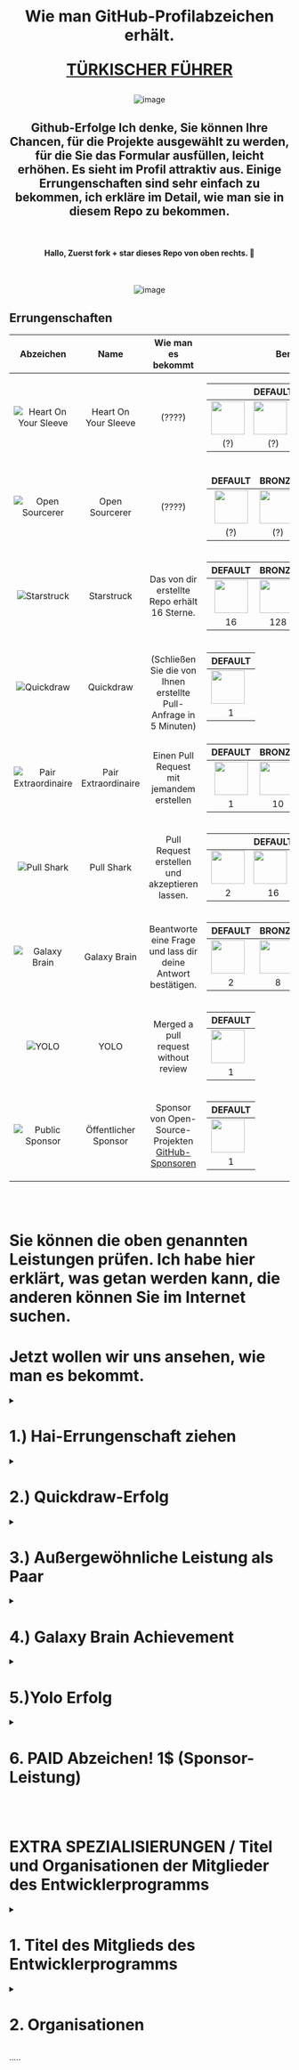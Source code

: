 <h1 align="center">Wie man GitHub-Profilabzeichen erhält.
  
   [TÜRKISCHER FÜHRER](https://github.com/enzifiri/GitHub-Achievements-TR/blob/main/READMETURKISH.md)
   
 </h1>

<div align="center">
  
![image](https://user-images.githubusercontent.com/76253089/207732664-ad09ce9a-d336-4078-83e2-937c8b644ebe.png)


  


## Github-Erfolge Ich denke, Sie können Ihre Chancen, für die Projekte ausgewählt zu werden, für die Sie das Formular ausfüllen, leicht erhöhen. Es sieht im Profil attraktiv aus. Einige Errungenschaften sind sehr einfach zu bekommen, ich erkläre im Detail, wie man sie in diesem Repo zu bekommen.

<br>

#### Hallo, Zuerst fork + star dieses Repo von oben rechts. 🥇
<br>

![image](https://user-images.githubusercontent.com/76253089/206909805-28666435-4b75-4ca0-b44b-83241bcd33dc.png) <br>

</div>

## Errungenschaften

| Abzeichen | Name | Wie man es bekommt | Benötigte Menge |
| :-: | :-: | :-: | :-: |
| ![Heart On Your Sleeve](https://github.githubassets.com/images/modules/profile/achievements/heart-on-your-sleeve-default.png) | Heart On Your Sleeve | (????) | <table> <thead> <tr> <th> <th>DEFAULT</th> <th>BRONZE</th> <th>SILBER</th> <th>GOLD</th> </tr> </thead> <tbody> <tr> <tr> <td align="center"><img src="https://github.githubassets.com/images/modules/profile/achievements/heart-on-your-sleeve-default.png" width="60px"></td> <td><img src="https://github.githubassets.com/images/modules/profile/achievements/heart-on-your-sleeve-bronze.png" width="60px" align="center"></td> <td><img src="https://github.githubassets.com/images/modules/profile/achievements/heart-on-your-sleeve-silver.png" width="60px"></td> <td><img src="https://github.githubassets.com/images/modules/profile/erfolge/herz-am-ärmel-gold.png" width="60px"></td> </tr> <tr> <td align="center">(?)</td> <td align="center">(?)</td> <td align="center">(?)</td> <td align="center">(?)</td> <td align="center">(?)</td> </tr> </tbody> </table> |
| ![Open Sourcerer](https://github.githubassets.com/images/modules/profile/achievements/open-sourcerer-default.png) | Open Sourcerer | (????) | <table> <thead> <tr> <tr> <th>DEFAULT</th> <th>BRONZE</th> <th>SILBER</th> <th>GOLD</th> </tr> </thead> <tbody> <tr> <tr> <td align="center"><img src="https://github.githubassets.com/images/modules/profile/achievements/open-sourcerer-default.png" width="60px"></td> <td><img src="https://github.githubassets.com/images/modules/profile/achievements/open-sourcerer-bronze.png" width="60px" align="center"></td> <td><img src="https://github.githubassets.com/images/modules/profile/achievements/open-sourcerer-silver.png" width="60px"></td> <td><img src="https://github.githubassets.com/images/modules/profile/achievements/open-sourcerer-gold.png" width="60px"></td> </tr> <tr> <td align="center">(?)</td> <td align="center">(?)</td> <td align="center">(?)</td> <td align="center">(?)</td> <td align="center">(?)</td> </tr> </tbody> </table> |
| ![Starstruck](https://github.githubassets.com/images/modules/profile/achievements/starstruck-default.png) | Starstruck | Das von dir erstellte Repo erhält 16 Sterne. | <table> <thead> <thead> <tr> <th>DEFAULT</th> <th>BRONZE</th> <th>SILBER</th> <th>GOLD</th> </tr> </thead> <tbody> <tr> <tbody> <tr> <td align="center"><img src="https://github.githubassets.com/images/modules/profile/achievements/starstruck-default.png" width="60px"></td> <td><img src="https://github.githubassets.com/images/modules/profile/achievements/starstruck-bronze.png" width="60px" align="center"></td> <td><img src="https://github.githubassets.com/images/modules/profile/achievements/starstruck-silver.png" width="60px"></td> <td><img src="https://github.githubassets.com/images/modules/profile/achievements/starstruck-gold.png" width="60px"></td> </tr> <tr> <td align="center">16</td> <td align="center">128</td> <td align="center">512</td> <td align="center">4096</td> </tr> </tbody> </table> |
| ![Quickdraw](https://github.githubassets.com/images/modules/profile/achievements/quickdraw-default.png) | Quickdraw | <br>(Schließen Sie die von Ihnen erstellte Pull-Anfrage in 5 Minuten) | <table> <thead> <thead> <tr> <th>DEFAULT</th> </tr> </thead> <tbody> <tr> <td><img src="https://github.githubassets.com/images/modules/profile/achievements/quickdraw-default.png" width="60px"></td> </tr> <tr> <td align="center">1</td> </tr> </tbody> </table> |
| ![Pair Extraordinaire](https://github.githubassets.com/images/modules/profile/achievements/pair-extraordinaire-default.png) | Pair Extraordinaire | Einen Pull Request mit jemandem erstellen | <table> <thead> <thead> <tr> <th>DEFAULT</th> <th>BRONZE</th> <th>SILBER</th> <th>GOLD</th> </tr> </thead> <tbody> <tr> <td align="center"><img src="https://github.githubassets.com/images/modules/profile/achievements/pair-extraordinaire-default.png" width="60px"></td> <td><img src="https://github.githubassets.com/images/modules/profile/achievements/pair-extraordinaire-bronze.png" width="60px" align="center"></td> <td><img src="https://github.githubassets.com/images/modules/profile/achievements/pair-extraordinaire-silver.png" width="60px"></td> <td><img src="https://github.githubassets.com/images/modules/profile/achievements/pair-extraordinaire-gold.png" width="60px"></td> </tr> <tr> <td align="center">1</td> <td align="center">10</td> <td align="center">24</td> <td align="center">48</td> </tr> </tbody> </table> |
| ![Pull Shark](https://github.githubassets.com/images/modules/profile/achievements/pull-shark-default.png) | Pull Shark | Pull Request erstellen und akzeptieren lassen. | <table> <thead> <tr> <th> <th>DEFAULT</th> <th>BRONZE</th> <th>SILBER</th> <th>GOLD</th> </tr> </thead> <tbody> <tr> <tr> <td align="center"><img src="https://github.githubassets.com/images/modules/profile/achievements/pull-shark-default.png" width="60px"></td> <td><img src="https://github.githubassets.com/images/modules/profile/achievements/pull-shark-bronze.png" width="60px" align="center"></td> <td><img src="https://github.githubassets.com/images/modules/profile/achievements/pull-shark-silver.png" width="60px"></td> <td><img src="https://github.githubassets.com/images/modules/profile/achievements/pull-shark-gold.png" width="60px"></td> </tr> <tr> <td align="center">2</td> <td align="center">16</td> <td align="center">128</td> <td align="center">1024</td> </tr> </tbody> </table> |
| ![Galaxy Brain](https://github.githubassets.com/images/modules/profile/achievements/galaxy-brain-default.png) | Galaxy Brain | Beantworte eine Frage und lass dir deine Antwort bestätigen.<br> | <table> <thead> <tr> <th>DEFAULT</th> <th>BRONZE</th> <th>SILBER</th> <th>GOLD</th> </tr> </thead> <tbody> <tr> <td><img src="https://github.githubassets.com/images/modules/profile/achievements/galaxy-brain-default.png" width="60px"></td> <td><img src="https://github.githubassets.com/images/modules/profile/achievements/galaxy-brain-bronze.png" width="60px" align="center"></td> <td><img src="https://github.githubassets.com/images/modules/profile/achievements/galaxy-brain-silver.png" width="60px"></td> <td><img src="https://github.githubassets.com/images/modules/profile/achievements/galaxy-brain-gold.png" width="60px"></td> </tr> <tr> <td align="center">2</td> <td align="center">8</td> <td align="center">16</td> <td align="center">32</td> </tr> </tbody> </table>
| ![YOLO](https://github.githubassets.com/images/modules/profile/achievements/yolo-default.png) | YOLO | Merged a pull request without review | <table> <thead> <tr> <th>DEFAULT</th> </tr> </thead> <tbody> <tr> <td><img src="https://github.githubassets.com/images/modules/profile/achievements/yolo-default.png" width="60px"></td> </tr> <tr> <td align="center">1</td> </td> </tr> </tbody> </table> |
| ![Public Sponsor](https://github.githubassets.com/images/modules/profile/achievements/public-sponsor-default.png) | Öffentlicher Sponsor | Sponsor von Open-Source-Projekten [GitHub-Sponsoren](https://github.com/sponsors) | <table> <thead> <tr> <th>DEFAULT</th> </tr> </thead> </thead> <tbody> <tr> <tr> <td><img src="https://github.githubassets.com/images/modules/profile/achievements/public-sponsor-default.png" width="60px"></td> </tr> <tr> <td align="center">1</td> </tr> </tbody> </table> |

<br>
<br>

# Sie können die oben genannten Leistungen prüfen. Ich habe hier erklärt, was getan werden kann, die anderen können Sie im Internet suchen.

# Jetzt wollen wir uns ansehen, wie man es bekommt.
<Details>
  <summary> <h1>1.) Hai-Errungenschaft ziehen</summary> </h1>
  
![image](https://user-images.githubusercontent.com/76253089/206911235-310c096c-3a02-4373-9838-88aab91194e0.png)
<h3> Du musst 2 Pull Requests für diese Leistung erstellen. Wir werden Operationen über dieses Repo durchführen.

# Forken Sie zuerst dieses Repo oben rechts, gehen Sie dann in Ihr Profil, gehen Sie zu Repositories und geben Sie das Github-Basarimlar Repo ein.</h3>

# Klicken Sie auf die Bleistiftmarkierung und gehen Sie in die Bearbeitungsphase.
![image](https://user-images.githubusercontent.com/76253089/206911370-11792ad3-9289-4719-b2db-e8ed7774288d.png)

# Setzen Sie einen Punkt an das Ende des markierten Textes (.)
![image](https://user-images.githubusercontent.com/76253089/206911480-6ee927f2-0fa7-4d6f-aeea-256d47096e28.png)

# Ziehen Sie die Seite herunter und wählen Sie unter Commit changes "Create a new branch .... start a pull request and press Propose changes
![image](https://user-images.githubusercontent.com/76253089/206911522-a8f4a78e-5ff3-4311-b8fa-bbd444cbf64f.png)

# Hier direkt auf Create Pull Request drücken
![image](https://user-images.githubusercontent.com/76253089/206911691-2684f01f-4cbf-457d-b6bf-a8ee0a404e7f.png)

# Jetzt musst du mir den Pull Request schicken, den du erstellt hast, indem du unten klickst.
 <h2> <a href="https://github.com/kriptodostu/Github-Basarimlar/compare/" target="_blank">Klick hier!</a> </h2>
<br>

# Achtung hier muss es so sein, richten Sie es ein <br>
  ![image](https://user-images.githubusercontent.com/76253089/206920394-3b685ebc-2ada-4775-826a-86216fd82576.png)
base reposity: kriptodostu/Github-Basarimlar base: main <- kullanıcıiciadin/Github-basarimlar compare: forkismi-patch-1
![image](https://user-images.githubusercontent.com/76253089/206915095-cc3bbff1-d5d0-40bf-bfb2-8d2f9c2ae7ec.png)
# Nach dem Einstellen, sagen Sie Create Pull request und drücken Sie erneut Pull request auf dem sich öffnenden Bildschirm
![image](https://user-images.githubusercontent.com/76253089/206915324-eba6b284-b95f-4db5-b109-2083195a061d.png)

# Wiederholen Sie diesen Vorgang 2 Mal. Sie müssen den Pull Request 2 Mal erstellen, damit ich erfolgreich bin. Nachdem ich genehmige, werden Ihre Abzeichen zu Ihrem Konto definiert werden. Sie können tgden für Kontakt @enzifiri schreiben
</details>

  
  <Details>
  <summary> <h1> 2.) Quickdraw-Erfolg</summary> </h1>
    <img width="148" alt="quickdraw-default" src="https://user-images.githubusercontent.com/76253089/206917825-c542872e-6413-401d-8076-bbe4786af1cf.png">
    <h3> Bei diesem Erfolg müssen wir einen Pull-Request erstellen, aber dieses Mal werden Sie den Pull-Request, den Sie geöffnet haben, schließen, indem Sie close sagen. </h3>
    
    
 # Fork this repo as in Shark Achievement and proceed to edit the forked repo. Erstellen Sie dann den Pull-Request.
![image](https://user-images.githubusercontent.com/76253089/206917890-c9634194-5848-417f-bd12-fe7e4c70b4f0.png)
    
<br>
    
 # Klicken Sie dann auf der sich öffnenden Seite auf die markierte Stelle und schließen Sie den Pull-Request, so einfach ist das...
    
![image](https://user-images.githubusercontent.com/76253089/206918372-765a550e-6aba-43f5-9f0d-95595cda51cd.png)
    
  </details>
  
  <Details>
  <summary> <h1>3.) Außergewöhnliche Leistung als Paar</summary> </h1>
  
<img width="148" alt="pair-extraordinaire-default" src="https://user-images.githubusercontent.com/76253089/206920463-8e7d274c-f5c2-4193-9194-0355b493f21d.png">

<h3> Wir werden einen Pull Request für diese Errungenschaft erstellen, du schreibst den Code, den ich im Kommentarbereich angegeben habe und schickst den Request ab.

# Forken Sie zuerst dieses Repo oben rechts, gehen Sie dann in Ihr Profil, gehen Sie zu Repositories und geben Sie das Github-Basarimlar Repo ein.</h3>

# Klicken Sie auf die Bleistiftmarkierung und gehen Sie in die Bearbeitungsphase.
![image](https://user-images.githubusercontent.com/76253089/206911370-11792ad3-9289-4719-b2db-e8ed7774288d.png)

# Setzen Sie einen Punkt an das Ende des markierten Textes (.)
![image](https://user-images.githubusercontent.com/76253089/206911480-6ee927f2-0fa7-4d6f-aeea-256d47096e28.png)

# Ziehen Sie die Seite herunter und wählen Sie unter Commit changes "Create a new branch .... start a pull request and paste the command I given below in the comment section. Drücken Sie die Schaltfläche "Änderungen vorschlagen
    
```
Mitverfasst von: Kral001 <kral16024@gmail.com>
Mitverfasst von: @kriptodostu <kriptodostu@gmail.com>
```
    
![image](https://user-images.githubusercontent.com/76253089/206920157-95529e70-a1f4-4b67-a37d-741550558aca.png)

# Hier direkt auf Create Pull Request drücken
![image](https://user-images.githubusercontent.com/76253089/206911691-2684f01f-4cbf-457d-b6bf-a8ee0a404e7f.png)

# Jetzt müssen Sie mir den von Ihnen erstellten Pull Request schicken, klicken Sie auf den folgenden Text
 <h2> <a href="https://github.com/kriptodostu/Github-Basarimlar/compare/" target="_blank">Klick hier!</a> </h2>
<br>

# Achten Sie darauf, dass Sie diesen Teil auf dem sich öffnenden Bildschirm bearbeiten müssen; Sie können das Beispielfoto und den Text unten betrachten. <br>
![image](https://user-images.githubusercontent.com/76253089/206920394-3b685ebc-2ada-4775-826a-86216fd82576.png)

base reposity: kriptodostu/Github-Basarimlar base: main <- kullanıcıiciadin/Github-basarimlar compare: forkismi-patch-1
![image](https://user-images.githubusercontent.com/76253089/206915095-cc3bbff1-d5d0-40bf-bfb2-8d2f9c2ae7ec.png)
# Nach dem Einstellen, sagen Sie Create Pull request und drücken Sie erneut Pull request auf dem sich öffnenden Bildschirm
![image](https://user-images.githubusercontent.com/76253089/206915324-eba6b284-b95f-4db5-b109-2083195a061d.png)

# Das ist der Prozess. Dann warten Sie darauf, dass Ihr Pull Request genehmigt wird. Wenn Sie irgendwelche Fragen haben, können Sie mich im Rues Community Chat @enzifiri taggen.
</details>

   
<Details>
  <summary> <h1> 4.) Galaxy Brain Achievement </summary> </h1>
  
  <img width="148" alt="galaxy-brain-default" src="https://user-images.githubusercontent.com/76253089/206925619-918db619-98d9-4bdc-aeb1-6aad99d7ba35.png">
  
<br>
  
  ## Für dieses Abzeichen müssen Sie 2 Fragen beantworten und der Besitzer der Frage muss Ihre Antwort genehmigen.

## Zuerst klicken Sie auf den Artikel unten, geben Sie eine Frage mit einem grauen Häkchen daneben auf der sich öffnenden Seite ein (die grünen daneben sind genehmigt, Sie können kein Abzeichen bekommen, auch wenn Sie sie werfen).
## Wenn keine Frage vorhanden ist, kontaktiere mich auf Telegramm und ich werde eine neue Frage erstellen @enzifiri
<h2> <a href="https://github.com/kriptodostu/Github-Basarimlar/discussions" target="_blank">Klick hier!</a> </h2>
  
![image](https://user-images.githubusercontent.com/76253089/206925855-b905faa2-b59b-4ac8-948d-2b3023139d13.png)

## Geben Sie dann einen beliebigen Text ein und drücken Sie die Kommentartaste
![image](https://user-images.githubusercontent.com/76253089/206925984-673f1913-ff44-4421-b7cf-d77a13a4db89.png)

## Sie müssen 2 Fragen beantworten, um das Abzeichen zu erhalten. Sie können die gleiche Frage nicht zweimal beantworten. Gehen Sie zurück und beantworten Sie eine andere Frage.

## Ich schreibe die Fragen eine nach der anderen, wenn es keine Fragen mehr gibt, kontaktieren Sie mich auf Telegramm @enzifiri

  </details>
  
  <Details>
  <summary> <h1> 5.)Yolo Erfolg </summary> </h1>
    
![image](https://user-images.githubusercontent.com/76253089/207735460-88ac55e1-a1fa-4300-98bf-2bb7a51b3d5d.png)
    
  ## Für dieses Abzeichen weisen Sie dem von Ihnen erstellten Repo einen Benutzer zu, erstellen dann eine Pull-Anfrage und wählen die Person, die Sie als Reviewer hinzugefügt haben.
  
  # Gehen Sie zu Ihrem Profil und erstellen Sie ein neues Repository.
  
  ![image](https://user-images.githubusercontent.com/76253089/206999008-3cb99795-dffa-4236-9115-ab71acd12304.png)

  # Auf dem sich öffnenden Bildschirm nehmen Sie die gleichen Einstellungen wie unten vor und drücken auf Erstellen.
  
  ![image](https://user-images.githubusercontent.com/76253089/206999222-87cea311-54c4-4a44-b89f-89c458e5e633.png)

  # Drücken Sie die von mir markierten Stellen.
  
  ![image](https://user-images.githubusercontent.com/76253089/206999890-4b4f2e6b-4b78-4ab3-9a72-64991da12236.png)
  
  # Sie müssen meine E-Mail-Adresse eingeben, damit ich Änderungen an Ihrem Repository vornehmen kann.
  
  ```
  kriptodostu@gmail.com
  ```
  
![image](https://user-images.githubusercontent.com/76253089/207000155-15560761-0330-40d4-8435-058105bd2b11.png)

  ## Gehen Sie dann zurück zu Ihrem Repo und bearbeiten Sie Ihr Repo, indem Sie den Stift-Button drücken. Setzen Sie irgendwo einen Punkt und ziehen Sie nach unten, um einen Pull Request zu erstellen.

  ![image](https://user-images.githubusercontent.com/76253089/207000489-86a95a57-7a00-4c70-82dd-8e4da473c7f1.png)

  ## Auf der Seite, die sich öffnet, gibt es rechts einen Abschnitt Reviewers, fügen Sie mich dort hinzu und klicken Sie auf create pull request
  
  ![image](https://user-images.githubusercontent.com/76253089/207000717-c030e1f1-52f6-4163-b6ce-692463e22af4.png)

  ## Da das Repo Ihnen gehört, können Sie die Pull-Anfrage direkt per Merge genehmigen. Das war der Prozess

  ![image](https://user-images.githubusercontent.com/76253089/207000883-4ac00127-f57e-440f-9d05-02ba2f404fe9.png)

  ## Achtung, wenn ich nicht in der Reviewer-Sektion bin, habe ich deine Anfrage wahrscheinlich nicht genehmigt. Senden Sie mir Ihren Github-Benutzernamen auf Telegram Mein Telegram ist @enzifiri
</details>

  

 <Details>
  <summary> <h1> 6. PAID Abzeichen! 1$ (Sponsor-Leistung) </summary> </h1>
   
![image](https://user-images.githubusercontent.com/76253089/207735554-205d7a96-e594-4975-b14f-fb588abd3aa2.png)

  # Freunde, um dieses Abzeichen zu erhalten, müssen Sie ein Open-Source-Projekt sponsern (es kann ein Profil sein, aber ich empfehle das Projekt), ich habe dies getan, indem ich 1 Dollar in das Curl-Projekt investiert habe, wenn Sie möchten, können Sie sowohl das Abzeichen als auch den Sponsoring-Teil öffnen. Sie können mein Profil unten überprüfen.

  ![image](https://user-images.githubusercontent.com/76253089/207731053-67a9c855-922c-431f-95b1-ead64cb79129.png)

  ![image](https://user-images.githubusercontent.com/76253089/207730963-fb2f906f-c85c-4679-8b63-a832f22e2fec.png)
  
  # Gehen Sie zum Sponsor-Bereich des Curl-Projekts, klicken Sie auf den Sponsor-Button, Sie können auch direkt auf den folgenden Link gehen
  
  <h2> <a href="https://github.com/sponsors/curl?frequency=one-time&" target="_blank">Klick hier!</a> </h2>
  
  # Vergewissern Sie sich, dass "Stufe auswählen" auf "Einmalig" steht, geben Sie $1 ein und klicken Sie dann auf "Auswählen".
  
  ![image](https://user-images.githubusercontent.com/76253089/207731463-3aa88971-4b39-458e-bda7-87020f122fe4.png)

  # Dann werden Sie nach den Karteninformationen für die Zahlung gefragt, nach der Eingabe dieser Informationen gibt es einen letzten Prozess, tun Sie, was ich unten erwähnt habe und drücken Sie den Sponsor curla, das war's...

![image](https://user-images.githubusercontent.com/76253089/207731917-dd355b96-997d-4b39-9370-fa4dcf92af89.png)
   
</details>

<br>
    
<br>
    
<h1> EXTRA SPEZIALISIERUNGEN / Titel und Organisationen der Mitglieder des Entwicklerprogramms </h1>

<Details>
      
<summary> <h1> 1. Titel des Mitglieds des Entwicklerprogramms </summary> </h1>
  
![image](https://user-images.githubusercontent.com/76253089/207735766-2ebcc4dd-00ac-43d7-9ff8-a33323c883a4.png)

<br>
  
## Hallo, Sie müssen Mail + Website haben, um diesen Titel zu bekommen. Sie können auf meine Website verweisen. Gehen Sie auf den Link unten und drücken Sie den Teil, den ich markiert.

 <h2> <a href="https://docs.github.com/en/developers/overview/github-developer-program" target="_blank">Seitenlink</a> </h2>

![image](https://user-images.githubusercontent.com/76253089/207733337-2850692d-0617-4880-8120-81ec735e40de.png)
 
<br>
  
## In dem sich öffnenden Abschnitt wird der Registrierungsbildschirm geöffnet, in dem von mir markierten Feld wird nach Email + Website gefragt, geben Sie Ihre eigene Adresse in Ihre Email-Adresse und die folgende Website in den Abschnitt Website ein
      
```
https://enzifiri.me/
```

![image](https://user-images.githubusercontent.com/76253089/207736042-f7b4444d-17f2-44c7-acf1-42851c861e10.png)
      
<br>
  
## Nach Eingabe der Informationen klicken Sie auf Registrieren für das GitHub-Entwicklerprogramm und erhalten Ihren Titel.

![image](https://user-images.githubusercontent.com/76253089/207735976-b677c8e2-92c0-4572-ba65-ec7b5cdf235d.png)

      
</details>


<Details>
      
<summary> <h1> 2. Organisationen </summary> </h1>

![image](https://user-images.githubusercontent.com/76253089/207739584-a83b6ba5-7067-49b1-a13c-325b7c005039.png)

## Sie können die Organisationen selbst einrichten, ich habe die Details vergessen (12.09.2023)

</details>

.....
